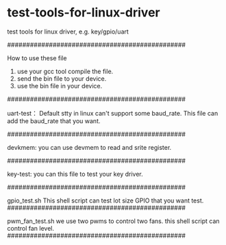 # test-tools-for-linux-driver
test tools for linux driver, e.g. key/gpio/uart 

###############################################

How to use these file 

1. use your gcc tool compile the file.
2. send the bin file to your device.
3. use the bin file in your device.


###############################################

uart-test：
Default stty in linux can't support some baud_rate.
This file can add the baud_rate that you want.

###############################################

devkmem:
you can use devmem to read and srite register.

###############################################

key-test:
you can this file to test your key driver.

###############################################

gpio_test.sh
This shell script can test lot size GPIO that you want test.
###############################################

pwm_fan_test.sh
we use two pwms to control two fans.
this shell script can control fan level.
###############################################